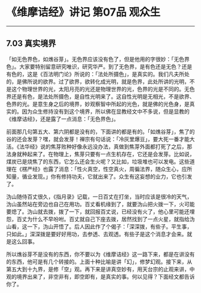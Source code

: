 # 《维摩诘经》讲记 第07品 观众生

------

## 7.03 真实境界

「如无色界色，如燋谷芽」。无色界应该没有色了，但是他用的字很妙：「无色界色」。大家要特别留意研究唯识，研究华严。到了无色界，是有色还是无色？还是有色的，这是《百法明门论》所说的：「法处所摄色」，是真实的。我们凡夫所处的，是佛所说的欲界。过了欲界，欲转化成光明，就是色界，此处所讲的光明，不是这个物理世界的光，太阳月亮的光还是物理世界的光，色界的光是不同的。无色界还是有色，是法处所摄色，是自性光明来了。这自性光明是无相光，不是欲界、色界的光。是意生身之后的境界，妙观察智中所起的光色，就是佛的光色身，是真实的。因为众生修持没有到这个境界，所以佛在显教经文中不多说，但是显教的《维摩诘经》，还是露了一点消息：「无色界色」。

前面那几句第五大、第六阴都是没有的，下面讲的都是有的。「如燋谷芽」，焦了的谷的还会发芽？嘿，就会发芽！禅宗有句话说：「冷灰里爆豆」，要大死一番才能大活。《法华经》说的焦芽败种好像永远没办法，真做到焦芽外面都打死了之后，那法身就种起来了。在物理上，焦芽只要有一点生机存在，它还是会发芽。比如说，煤炭已是烧焦了的东西，它怎么还会生火呢？又比如，垃圾堆也可以发电。这些道理在《楞严经》也露了消息：「性火真空，性空真火，周徧法界，随众生心，应所知量，循业发现。」你有修持功夫，它就出来了。众生有这妄想的业力，它也引发了。

沩山随侍百丈很久，《指月录》记载，一日百丈在打坐，当时应该是很冷的天气，沩山虽然站在旁边也自己在用功。百丈看机缘到了，就要沩山把火拨一下，火可能要熄了。沩山就去拨，拨了一下，就回报百丈说，已经没有火了，他心里可能还埋怨，百丈为什么不早吩咐。百丈就自己下座去拨，居然找到了一点火星，就指给沩山看，这一下，沩山开悟了。后人因此作了个偈子：「深深拨，有些子。平生事，只如此。」深深拨是要好好用功，去参透、去观透。有些子是这个消息才会来。就是这么回事。

所以燋谷芽不是没有的东西，你不要以为《维摩诘经》这一路下来，都是在讲没有的东西，他可是有几个转接的。上面十种比喻是讲「幻」，修梦幻观。接下来，从第五大到十九界，是修「空」观。再下来是讲真空妙有，用天台宗的止观来讲，中观的境界出来了，非空非有，即空即有，是真实的事。何以见得？下面经文都告诉你了。

